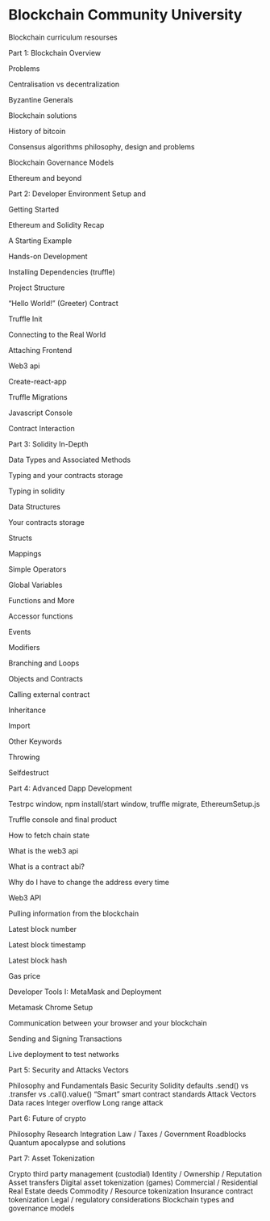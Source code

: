 # Blockchain Community University
Blockchain curriculum resourses

Part 1: Blockchain Overview

  Problems

  Centralisation vs decentralization

  Byzantine Generals

  Blockchain solutions

  History of bitcoin

  Consensus algorithms philosophy, design and problems

  Blockchain Governance Models

  Ethereum and beyond

Part 2: Developer Environment Setup and 

  Getting Started

  Ethereum and Solidity Recap

  A Starting Example

  Hands-on Development

  Installing Dependencies (truffle)

  Project Structure

  “Hello World!” (Greeter) Contract

  Truffle Init

  Connecting to the Real World

  Attaching Frontend

  Web3 api

  Create-react-app

  Truffle Migrations

  Javascript Console

  Contract Interaction


Part 3: Solidity In-Depth

  Data Types and Associated Methods

  Typing and your contracts storage

  Typing in solidity

  Data Structures

  Your contracts storage

  Structs

  Mappings

  Simple Operators

  Global Variables

  Functions and More

  Accessor functions

  Events

  Modifiers

  Branching and Loops

  Objects and Contracts

  Calling external contract

  Inheritance

  Import

  Other Keywords

  Throwing

  Selfdestruct

Part 4: Advanced Dapp Development

  Testrpc window, npm install/start window, truffle migrate, EthereumSetup.js

  Truffle console and final product

  How to fetch chain state

  What is the web3 api

  What is a contract abi?

  Why do I have to change the address every time

  Web3 API

  Pulling information from the blockchain

  Latest block number

  Latest block timestamp

  Latest block hash

  Gas price

  Developer Tools I: MetaMask and Deployment

  Metamask Chrome Setup

  Communication between your browser and your blockchain

  Sending and Signing Transactions

  Live deployment to test networks 

Part 5: Security and Attacks Vectors

  Philosophy and Fundamentals
  Basic Security
  Solidity defaults
  .send() vs .transfer vs .call().value()
  “Smart” smart contract standards 
  Attack Vectors
  Data races
  Integer overflow
  Long range attack

Part 6: Future of crypto

  Philosophy
  Research
  Integration 
  Law / Taxes / Government
  Roadblocks
  Quantum apocalypse and solutions

Part 7: Asset Tokenization

  Crypto third party management (custodial)
  Identity / Ownership / Reputation 
  Asset transfers
  Digital asset tokenization (games)
  Commercial / Residential Real Estate deeds
  Commodity / Resource tokenization
  Insurance contract tokenization
  Legal / regulatory considerations
  Blockchain types and governance models
